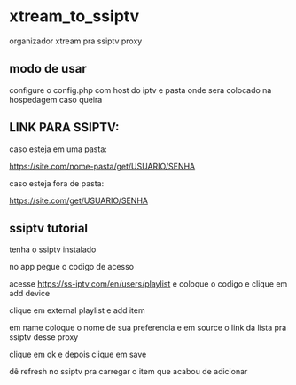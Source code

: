 # xtream_to_ssiptv
organizador xtream pra ssiptv proxy


## modo de usar

configure o config.php com host do iptv e pasta onde sera colocado na hospedagem caso queira

## LINK PARA SSIPTV:

caso esteja em uma pasta:

https://site.com/nome-pasta/get/USUARIO/SENHA

caso esteja fora de pasta:

https://site.com/get/USUARIO/SENHA

## ssiptv tutorial

tenha o ssiptv instalado

no app pegue o codigo de acesso

acesse https://ss-iptv.com/en/users/playlist e coloque o codigo e clique em add device

clique em external playlist e add item

em name coloque o nome de sua preferencia e em source o link da lista pra ssiptv desse proxy

clique em ok e depois clique em save

dê refresh no ssiptv pra carregar o item que acabou de adicionar





